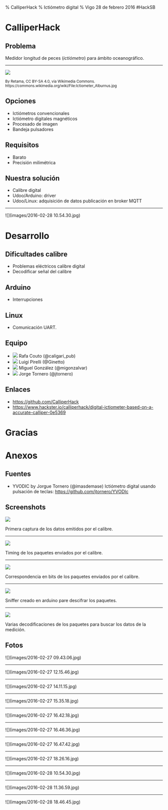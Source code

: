 % CalliperHack
% Ictiómetro digital
% Vigo 28 de febrero 2016 #HackSB

# CalliperHack

## Problema

Medidor longitud de peces (*ictiómetro*) para ámbito oceanográfico.

----

![](images/external/800px-Ictiometer_Alburnus.jpg)

<small>
By Retama, CC BY-SA 4.0, via Wikimedia Commons.
https://commons.wikimedia.org/wiki/File:Ictiometer_Alburnus.jpg
</small>

## Opciones

- Ictiómetros convencionales
- Ictiómetro digitales magnéticos
- Procesado de imagen
- Bandeja pulsadores

## Requisitos

- Barato
- Precisión milimétrica

## Nuestra solución

- Calibre digital
- Udoo/Arduino: driver
- Udoo/Linux: adquisición de datos publicación en broker MQTT

----

![](images/2016-02-28 10.54.30.jpg)

# Desarrollo

## Dificultades calibre

- Problemas eléctricos calibre digital
- Decodificar señal del calibre

## Arduino

- Interrupciones

## Linux

- Comunicación UART.

## Equipo

- ![](https://avatars1.githubusercontent.com/u/969061?v=3&s=64)
  Rafa Couto (@caligari_pub)
- ![](https://avatars1.githubusercontent.com/u/3344634?v=3&s=64)
  Luigi Pirelli (@Ginetto)
- ![](https://avatars1.githubusercontent.com/u/928566?v=3&s=64)
  Miguel González (@migonzalvar)
- ![](https://avatars0.githubusercontent.com/u/4236093?v=3&s=64)
  Jorge Tornero (@jtornero)

## Enlaces

- https://github.com/CalliperHack
- https://www.hackster.io/calliperhack/digital-ictiometer-based-on-a-accurate-calliper-0e5369

# Gracias

# Anexos

## Fuentes

- YVODIC by Jorgue Tornero (@imasdemase) Ictiómetro digital usando pulsación de teclas: https://github.com/jtornero/YVODIc


## Screenshots

![](screenshots/95_logic_analyzer.png)

Primera captura de los datos emitidos por el calibre.

----

![](screenshots/96_timing.png)

Timing de los paquetes enviados por el calibre.

----

![](screenshots/97_bits.png)

Correspondencia en bits de los paquetes enviados por el calibre.

----

![](screenshots/98_sniffer.png)

Sniffer creado en arduino pare descifrar los paquetes.

----

![](screenshots/99_decoding.png)

Varias decodificaciones de los paquetes para buscar los datos de la medición.

## Fotos

![](images/2016-02-27 09.43.06.jpg)

----

![](images/2016-02-27 12.15.46.jpg)

----

![](images/2016-02-27 14.11.15.jpg)

----

![](images/2016-02-27 15.35.18.jpg)

----

![](images/2016-02-27 16.42.18.jpg)

----

![](images/2016-02-27 16.46.36.jpg)

----

![](images/2016-02-27 16.47.42.jpg)

----

![](images/2016-02-27 18.26.16.jpg)

----

![](images/2016-02-28 10.54.30.jpg)

----

![](images/2016-02-28 11.36.59.jpg)

----

![](images/2016-02-28 18.46.45.jpg)
